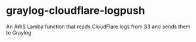 # graylog-cloudflare-logpush
An AWS Lamba function that reads CloudFlare logs from S3 and sends them to Graylog
